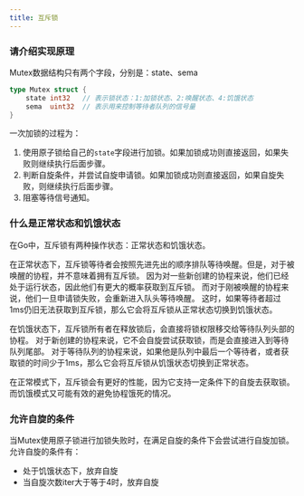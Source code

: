 ```yaml
---
title: 互斥锁
---
```


### 请介绍实现原理
Mutex数据结构只有两个字段，分别是：state、sema
```go
type Mutex struct {
	state int32   // 表示锁状态：1:加锁状态、2:唤醒状态、4:饥饿状态
	sema  uint32  // 表示用来控制等待者队列的信号量
}
```
一次加锁的过程为：
1. 使用原子锁给自己的`state`字段进行加锁。如果加锁成功则直接返回，如果失败则继续执行后面步骤。
2. 判断自旋条件，并尝试自旋申请锁。如果加锁成功则直接返回，如果自旋失败，则继续执行后面步骤。
3. 阻塞等待信号通知。

### 什么是正常状态和饥饿状态
在Go中，互斥锁有两种操作状态：正常状态和饥饿状态。

在正常状态下，互斥锁等待者会按照先进先出的顺序排队等待唤醒。但是，对于被唤醒的协程，并不意味着拥有互斥锁。
因为对一些新创建的协程来说，他们已经处于运行状态，因此他们有更大的概率获取到互斥锁。
而对于刚被唤醒的协程来说，他们一旦申请锁失败，会重新进入队头等待唤醒。
这时，如果等待者超过1ms仍旧无法获取到互斥锁，那么它会将互斥锁从正常状态切换到饥饿状态。

在饥饿状态下，互斥锁所有者在释放锁后，会直接将锁权限移交给等待队列头部的协程。
对于新创建的协程来说，它不会自旋尝试获取锁，而是会直接进入到等待队列尾部。
对于等待队列的协程来说，如果他是队列中最后一个等待者，或者获取锁的时间少于1ms，那么它会将互斥锁从饥饿状态切换到正常状态。

在正常模式下，互斥锁会有更好的性能，因为它支持一定条件下的自旋去获取锁。
而饥饿模式又可能有效的避免协程饿死的情况。

### 允许自旋的条件
当Mutex使用原子锁进行加锁失败时，在满足自旋的条件下会尝试进行自旋加锁。允许自旋的条件有：
- 处于饥饿状态下，放弃自旋
- 当自旋次数iter大于等于4时，放弃自旋
